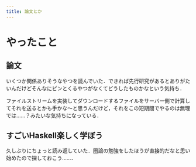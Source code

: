 ```yaml
---
title: 論文とか
---
```


# やったこと

## 論文

いくつか関係ありそうなやつを読んでいた．できれば先行研究があるとありがたいんだけどそんなにピンとくるやつがなくてどうしたものかなという気持ち．

ファイルストリームを実装してダウンロードするファイルをサーバー側で計算してそれを送るとかも手かな～と思うんだけど，それをこの短期間でやるのは無理では……？みたいな気持ちになっている．

## すごいHaskell楽しく学ぼう

久しぶりにちょっと読み返していた．圏論の勉強をしたほうが直接的だなと思い始めたので探しておこう……．

